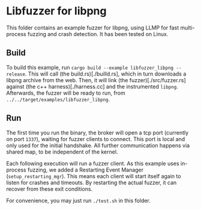 # Libfuzzer for libpng

This folder contains an example fuzzer for libpng, using LLMP for fast multi-process fuzzing and crash detection.
It has been tested on Linux.

## Build

To build this example, run `cargo build --example libfuzzer_libpng --release`.
This will call (the build.rs)[./builld.rs], which in turn downloads a libpng archive from the web.
Then, it will link (the fuzzer)[./src/fuzzer.rs] against (the c++ harness)[./harness.cc] and the instrumented `libpng`.
Afterwards, the fuzzer will be ready to run, from `../../target/examples/libfuzzer_libpng`.

## Run

The first time you run the binary, the broker will open a tcp port (currently on port `1337`), waiting for fuzzer clients to connect. This port is local and only used for the initial handshake. All further communication happens via shared map, to be independent of the kernel.

Each following execution will run a fuzzer client.
As this example uses in-process fuzzing, we added a Restarting Event Manager (`setup_restarting_mgr`).
This means each client will start itself again to listen for crashes and timeouts.
By restarting the actual fuzzer, it can recover from these exit conditions.

For convenience, you may just run `./test.sh` in this folder.